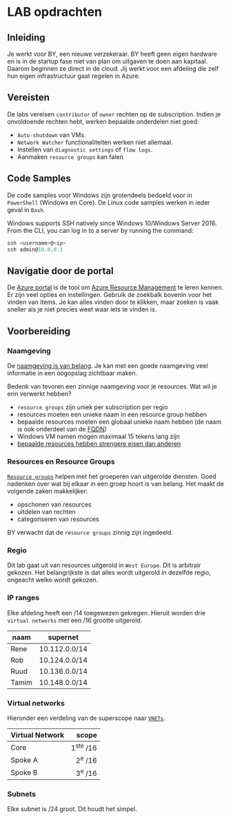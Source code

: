 # LAB opdrachten

## Inleiding

Je werkt voor BY, een nieuwe verzekeraar. BY heeft geen eigen hardware en is in de startup fase niet van plan om uitgaven te doen aan kapitaal. Daarom beginnen ze direct in de cloud. Jij werkt voor een afdeling die zelf hun eigen infrastructuur gaat regelen in Azure.

## Vereisten

De labs vereisen `contributor` of `owner` rechten op de subscription. Indien je onvoldoende rechten hebt, werken bepaalde onderdelen niet goed:
* `Auto-shutdown` van VMs.
* `Network Watcher` functionaliteiten werken niet allemaal.
* Instellen van `diagnostic settings` of `flow logs`.
* Aanmaken `resource groups` kan falen

## Code Samples

De code samples voor Windows zijn grotendeels bedoeld voor in `PowerShell` (Windows en Core). De Linux code samples werken in ieder geval in `Bash`.

Windows supports SSH natively since Windows 10/Windows Server 2016. From the CLI, you can log in to a server by running the command:

```powershell
ssh <username>@<ip>
ssh admin@10.0.0.1
```

## Navigatie door de portal

De [Azure portal](https://docs.microsoft.com/en-us/azure/azure-portal/azure-portal-overview) is de tool om [Azure Resource Management](https://docs.microsoft.com/en-us/azure/azure-resource-manager/management/overview) te leren kennen. Er zijn veel opties en instellingen. Gebruik de zoekbalk bovenin voor het vinden van items. Je kan alles vinden door te klikken, maar zoeken is vaak sneller als je niet precies weet waar iets te vinden is.

## Voorbereiding

### Naamgeving
De [naamgeving is van belang](https://docs.microsoft.com/en-us/azure/cloud-adoption-framework/ready/azure-best-practices/resource-naming). Je kan met een goede naamgeving veel informatie in een oogopslag zichtbaar maken.

Bedenk van tevoren een zinnige naamgeving voor je resources. Wat wil je erin verwerkt hebben?
* `resource groups` zijn uniek per subscription per regio
* resources moeten een unieke naam in een resource group hebben
* bepaalde resources moeten een globaal unieke naam hebben (de naam is ook onderdeel van de [FQDN](https://en.wikipedia.org/wiki/Fully_qualified_domain_name "Fully Qualified Domain Name"))
* Windows VM namen mogen maximaal 15 tekens lang zijn
* [bepaalde resources hebben strengere eisen dan anderen](https://docs.microsoft.com/en-us/azure/azure-resource-manager/management/resource-name-rules)

### Resources en Resource Groups

[`Resource groups`](https://docs.microsoft.com/en-us/azure/azure-resource-manager/management/manage-resource-groups-portal#what-is-a-resource-group) helpen met het groeperen van uitgerolde diensten. Goed nadenken over wat bij elkaar in een groep hoort is van belang. Het maakt de volgende zaken makkelijker:
* opschonen van resources
* uitdelen van rechten
* categoriseren van resources

BY verwacht dat de `resource groups` zinnig zijn ingedeeld.

### Regio

Dit lab gaat uit van resources uitgerold in `West Europe`. Dit is arbitrair gekozen. Het belangrijkste is dat alles wordt uitgerold in dezelfde regio, ongeacht welke wordt gekozen.

### IP ranges

Elke afdeling heeft een /14 toegewezen gekregen. Hieruit worden drie `virtual networks` met een /16 grootte uitgerold.

| naam | supernet |
| --- | --- |
| Rene | 10.112.0.0/14 |
| Rob | 10.124.0.0/14 |
| Ruud | 10.136.0.0/14 |
| Tamim | 10.148.0.0/14 |

### Virtual networks

Hieronder een verdeling van de superscope naar [`VNETs`](a "virtual networks").

| Virtual Network | scope | 
| --- | --: |
| Core | 1<sup>ste</sup> /16 |
| Spoke A | 2<sup>e</sup> /16 |
| Spoke B | 3<sup>e</sup> /16 |

### Subnets

Elke subnet is /24 groot. Dit houdt het simpel.
